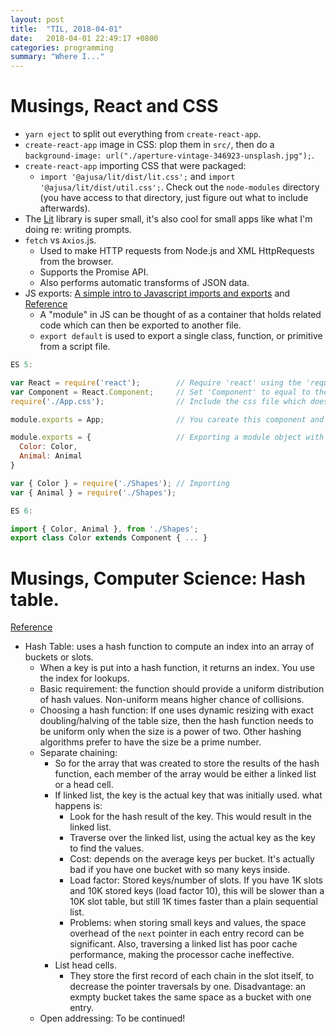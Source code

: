 ```yaml
---
layout: post
title:  "TIL, 2018-04-01"
date:   2018-04-01 22:49:17 +0800
categories: programming
summary: "Where I..."
---
```


# Musings, React and CSS

- `yarn eject` to split out everything from `create-react-app`.
- `create-react-app` image in CSS: plop them in `src/`, then do a `background-image: url("./aperture-vintage-346923-unsplash.jpg");`.
- `create-react-app` importing CSS that were packaged:
  - `import '@ajusa/lit/dist/lit.css';` and `import '@ajusa/lit/dist/util.css';`. Check out the `node-modules` directory (you have access to that directory, just figure out what to include afterwards).
- The [Lit](https://github.com/ajusa/lit) library is super small, it's also cool for small apps like what I'm doing re: writing prompts.
- `fetch` vs `Axios`.js.
  - Used to make HTTP requests from Node.js and XML HttpRequests from the browser.
  - Supports the Promise API.
  - Also performs automatic transforms of JSON data.
- JS exports: [A simple intro to Javascript imports and exports](https://medium.com/@thejasonfile/a-simple-intro-to-javascript-imports-and-exports-389dd53c3fac) and [Reference](https://stackoverflow.com/questions/21117160/what-is-export-default-in-javascript)
  - A "module" in JS can be thought of as a container that holds related code which can then be exported to another file.
  - `export default` is used to export a single class, function, or primitive from a script file.

``` js
ES 5:

var React = require('react');        // Require 'react' using the 'require' statement
var Component = React.Component;     // Set 'Component' to equal to the Component module of the React library.
require('./App.css');                // Include the css file which doesn't need to be set to a variable.

module.exports = App;                // You careate this component and export it.

module.exports = {                   // Exporting a module object with two components
  Color: Color,
  Animal: Animal
}

var { Color } = require('./Shapes'); // Importing
var { Animal } = require('./Shapes');

ES 6:

import { Color, Animal }, from './Shapes';
export class Color extends Component { ... }
```

# Musings, Computer Science: Hash table.
[Reference](https://en.wikipedia.org/wiki/Hash_table)

- Hash Table: uses a hash function to compute an index into an array of buckets or slots.
  - When a key is put into a hash function, it returns an index. You use the index for lookups.
  - Basic requirement: the function should provide a uniform distribution of hash values. Non-uniform means higher chance of collisions.
  - Choosing a hash function: If one uses dynamic resizing with exact doubling/halving of the table size, then the hash function needs to be uniform only when the size is a power of two. Other hashing algorithms prefer to have the size be a prime number.
  - Separate chaining:
    - So for the array that was created to store the results of the hash function, each member of the array would be either a linked list or a head cell.
    - If linked list, the key is the actual key that was initially used. what happens is:
      - Look for the hash result of the key. This would result in the linked list.
      - Traverse over the linked list, using the actual key as the key to find the values.
      - Cost: depends on the average keys per bucket. It's actually bad if you have one bucket with so many keys inside.
      - Load factor: Stored keys/number of slots. If you have 1K slots and 10K stored keys (load factor 10), this will be slower than a 10K slot table, but still 1K times faster than a plain sequential list.
      - Problems: when storing small keys and values, the space overhead of the `next` pointer in each entry record can be significant. Also, traversing a linked list has poor cache performance, making the processor cache ineffective.
    - List head cells.
      - They store the first record of each chain in the slot itself, to decrease the pointer traversals by one. Disadvantage: an exmpty bucket takes the same space as a bucket with one entry.
  - Open addressing: To be continued!
